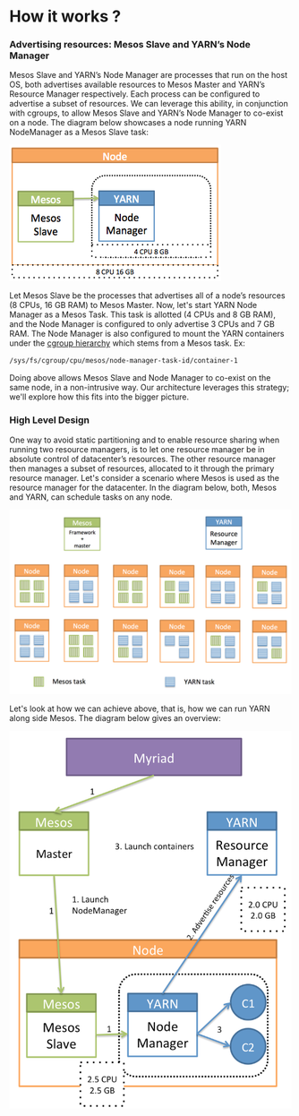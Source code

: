 # How it works ?

### Advertising resources: Mesos Slave and YARN’s Node Manager

Mesos Slave and YARN’s Node Manager are processes that run on the host OS, both advertises available resources to Mesos Master and YARN’s Resource Manager respectively. Each process can be configured to advertise a subset of resources. We can leverage this ability, in conjunction with cgroups, to allow Mesos Slave and YARN’s Node Manager to co-exist on a node. The diagram below showcases a node running YARN NodeManager as a Mesos Slave task:

![Node](images/node.png)

Let Mesos Slave be the processes that advertises all of a node’s resources (8 CPUs, 16 GB RAM) to Mesos Master. Now, let's start YARN Node Manager as a Mesos Task. This task is allotted (4 CPUs and 8 GB RAM), and the Node Manager is configured to only advertise 3 CPUs and 7 GB RAM. The Node Manager is also configured to mount the YARN containers under the [cgroup hierarchy](cgroups.md) which stems from a Mesos task. Ex:

```bash
/sys/fs/cgroup/cpu/mesos/node-manager-task-id/container-1
```

Doing above allows Mesos Slave and Node Manager to co-exist on the same node, in a non-intrusive way. Our architecture leverages this strategy; we'll explore how this fits into the bigger picture.

### High Level Design

One way to avoid static partitioning and to enable resource sharing when running two resource managers, is to let one resource manager be in absolute control of datacenter’s resources. The other resource manager then manages a subset of resources, allocated to it through the primary resource manager. Let's consider a scenario where Mesos is used as the resource manager for the datacenter. In the diagram below, both, Mesos and YARN, can schedule tasks on any node.

![Generic Nodes](images/generic-nodes.png)

Let's look at how we can achieve above, that is, how we can run YARN along side Mesos. The diagram below gives an overview:

![How it works](images/how-it-works.png)
